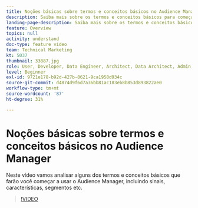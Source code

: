 ```yaml
---
title: Noções básicas sobre termos e conceitos básicos no Audience Manager
description: Saiba mais sobre os termos e conceitos básicos para começar a usar o Adobe Audience Manager, incluindo sinais, características, segmentos e muito mais, com este vídeo de suporte.
landing-page-description: Saiba mais sobre os termos e conceitos básicos para começar a usar o Adobe Audience Manager, incluindo sinais, características, segmentos e muito mais, com este vídeo de suporte.
feature: Overview
topics: null
activity: understand
doc-type: feature video
team: Technical Marketing
kt: 5037
thumbnail: 33887.jpg
role: User, Developer, Data Engineer, Architect, Data Architect, Admin, Leader
level: Beginner
exl-id: 9721e178-b92d-427b-8621-9ca1958d934c
source-git-commit: d4874d9f6d7a36bb81ac183eb8b853d893822ae0
workflow-type: tm+mt
source-wordcount: '87'
ht-degree: 31%

---
```


# Noções básicas sobre termos e conceitos básicos no Audience Manager

Neste vídeo vamos analisar alguns dos termos e conceitos básicos que farão você começar a usar o Audience Manager, incluindo sinais, características, segmentos etc.

>[!VIDEO](https://video.tv.adobe.com/v/33887/?quality=12)
